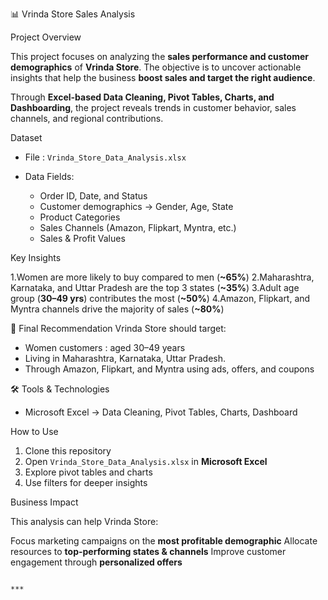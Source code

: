  📊 Vrinda Store Sales Analysis

Project Overview

This project focuses on analyzing the **sales performance and customer demographics** of **Vrinda Store**.
The objective is to uncover actionable insights that help the business **boost sales and target the right audience**.

Through **Excel-based Data Cleaning, Pivot Tables, Charts, and Dashboarding**, the project reveals trends in customer behavior, sales channels, and regional contributions.

 Dataset

* File : `Vrinda_Store_Data_Analysis.xlsx`
* Data Fields:

  * Order ID, Date, and Status
  * Customer demographics → Gender, Age, State
  * Product Categories
  * Sales Channels (Amazon, Flipkart, Myntra, etc.)
  * Sales & Profit Values


Key Insights

1.Women are more likely to buy compared to men (**\~65%**)
2.Maharashtra, Karnataka, and Uttar Pradesh are the top 3 states (**\~35%**)
3.Adult age group (**30–49 yrs**) contributes the most (**\~50%**)
4.Amazon, Flipkart, and Myntra channels drive the majority of sales (**\~80%**)

📌 Final Recommendation
Vrinda Store should target:

*  Women customers :  aged 30–49 years
* Living in Maharashtra, Karnataka, Uttar Pradesh.
* Through Amazon, Flipkart, and Myntra using ads, offers, and coupons

🛠️ Tools & Technologies

* Microsoft Excel → Data Cleaning, Pivot Tables, Charts, Dashboard


 How to Use

1. Clone this repository
2. Open `Vrinda_Store_Data_Analysis.xlsx` in **Microsoft Excel**
3. Explore pivot tables and charts
4. Use filters for deeper insights

 Business Impact

This analysis can help Vrinda Store:

Focus marketing campaigns on the **most profitable demographic**
Allocate resources to **top-performing states & channels**
Improve customer engagement through **personalized offers**

                                                                                                            ***
